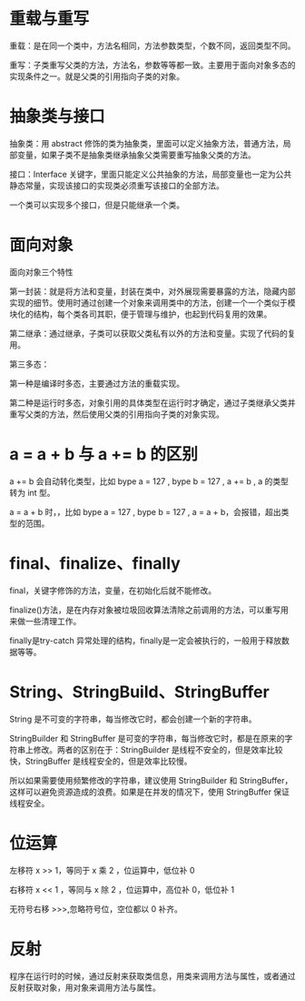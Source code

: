 # 重载与重写

重载：是在同一个类中，方法名相同，方法参数类型，个数不同，返回类型不同。

重写：子类重写父类的方法，方法名，参数等等都一致。主要用于面向对象多态的实现条件之一。就是父类的引用指向子类的对象。



# 抽象类与接口

抽象类：用 abstract 修饰的类为抽象类，里面可以定义抽象方法，普通方法，局部变量，如果子类不是抽象类继承抽象父类需要重写抽象父类的方法。

接口：Interface 关键字，里面只能定义公共抽象的方法，局部变量也一定为公共静态常量，实现该接口的实现类必须重写该接口的全部方法。



一个类可以实现多个接口，但是只能继承一个类。



# 面向对象

面向对象三个特性

第一封装：就是将方法和变量，封装在类中，对外展现需要暴露的方法，隐藏内部实现的细节。使用时通过创建一个对象来调用类中的方法，创建一个一个类似于模块化的结构，每个类各司其职，便于管理与维护，也起到代码复用的效果。

第二继承：通过继承，子类可以获取父类私有以外的方法和变量。实现了代码的复用。

第三多态：

第一种是编译时多态，主要通过方法的重载实现。

第二种是运行时多态，对象引用的具体类型在运行时才确定，通过子类继承父类并重写父类的方法，然后使用父类的引用指向子类的对象实现。



# a = a + b 与 a += b 的区别

a += b 会自动转化类型，比如 bype a = 127 , bype b = 127 , a += b , a 的类型转为 int 型。

a = a + b 时，，比如 bype a = 127 , bype b = 127 , a = a + b，会报错，超出类型的范围。





# final、finalize、finally

final，关键字修饰的方法，变量，在初始化后就不能修改。

finalize()方法，是在内存对象被垃圾回收算法清除之前调用的方法，可以重写用来做一些清理工作。

finally是try-catch 异常处理的结构，finally是一定会被执行的，一般用于释放数据等等。





# String、StringBuild、StringBuffer

String 是不可变的字符串，每当修改它时，都会创建一个新的字符串。

StringBuilder 和 StringBuffer 是可变的字符串，每当修改它时，都是在原来的字符串上修改。两者的区别在于：StringBuilder 是线程不安全的，但是效率比较快，StringBuffer 是线程安全的，但是效率比较慢。

所以如果需要使用频繁修改的字符串，建议使用 StringBuilder 和 StringBuffer，这样可以避免资源造成的浪费。如果是在并发的情况下，使用 StringBuffer 保证线程安全。



# 位运算

左移符 x >> 1，等同于 x 乘 2 ，位运算中，低位补 0

右移符 x << 1 ，等同与 x 除 2 ，位运算中，高位补 0，低位补 1

无符号右移 >>>,忽略符号位，空位都以 0 补齐。



# 反射

程序在运行时的时候，通过反射来获取类信息，用类来调用方法与属性，或者通过反射获取对象，用对象来调用方法与属性。











